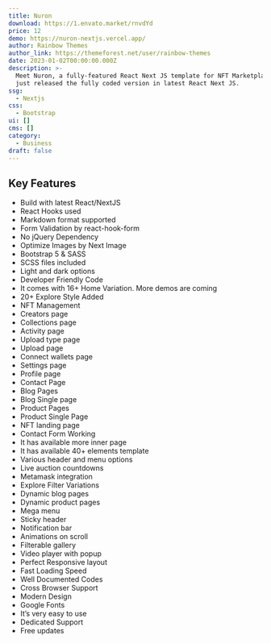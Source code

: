 ```yaml
---
title: Nuron
download: https://1.envato.market/rnvdYd
price: 12
demo: https://nuron-nextjs.vercel.app/
author: Rainbow Themes
author_link: https://themeforest.net/user/rainbow-themes
date: 2023-01-02T00:00:00.000Z
description: >-
  Meet Nuron, a fully-featured React Next JS template for NFT Marketplace, We
  just released the fully coded version in latest React Next JS.
ssg:
  - Nextjs
css:
  - Bootstrap
ui: []
cms: []
category:
  - Business
draft: false
---
```

## Key Features

- Build with latest React/NextJS
- React Hooks used
- Markdown format supported
- Form Validation by react-hook-form
- No jQuery Dependency
- Optimize Images by Next Image
- Bootstrap 5 & SASS
- SCSS files included
- Light and dark options
- Developer Friendly Code
- It comes with 16+ Home Variation. More demos are coming
- 20+ Explore Style Added
- NFT Management
- Creators page
- Collections page
- Activity page
- Upload type page
- Upload page
- Connect wallets page
- Settings page
- Profile page
- Contact Page
- Blog Pages
- Blog Single page
- Product Pages
- Product Single Page
- NFT landing page
- Contact Form Working
- It has available more inner page
- It has available 40+ elements template
- Various header and menu options
- Live auction countdowns
- Metamask integration
- Explore Filter Variations
- Dynamic blog pages
- Dynamic product pages
- Mega menu
- Sticky header
- Notification bar
- Animations on scroll
- Filterable gallery
- Video player with popup
- Perfect Responsive layout
- Fast Loading Speed
- Well Documented Codes
- Cross Browser Support
- Modern Design
- Google Fonts
- It’s very easy to use
- Dedicated Support
- Free updates
